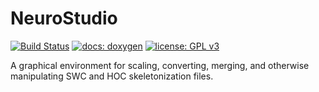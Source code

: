 # NeuroStudio

[![Build Status](https://travis-ci.org/nathantspencer/NeuroStudio.svg?branch=master)](https://travis-ci.org/nathantspencer/NeuroStudio)
[![docs: doxygen](https://img.shields.io/badge/docs-doxygen-blue.svg)](https://nathantspencer.github.io/NeuroStudio/)
[![license: GPL v3](https://img.shields.io/badge/license-GPL%20v3-blue.svg)](https://www.gnu.org/licenses/gpl-3.0)

A graphical environment for scaling, converting, merging, and otherwise manipulating SWC and HOC skeletonization files. 
